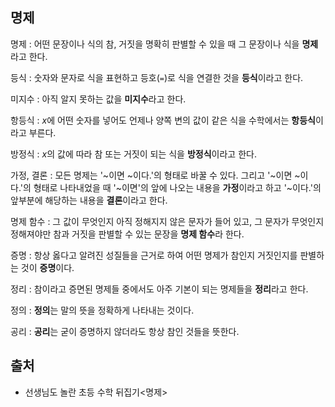## 명제

명제
: 어떤 문장이나 식의 참, 거짓을 명확히 판별할 수 있을 때 그 문장이나 식을 **명제**라고 한다.

등식
: 숫자와 문자로 식을 표현하고 등호(`=`)로 식을 연결한 것을 **등식**이라고 한다.

미지수
: 아직 알지 못하는 값을 **미지수**라고 한다.

항등식
: $x$에 어떤 숫자를 넣어도 언제나 양쪽 변의 값이 같은 식을 수학에서는 **항등식**이라고 부른다.

방정식
: $x$의 값에 따라 참 또는 거짓이 되는 식을 **방정식**이라고 한다.

가정, 결론
: 모든 명제는 '~이면 ~이다.'의 형태로 바꿀 수 있다. 그리고 '~이면 ~이다.'의 형태로 나타내었을 때 '~이면'의 앞에 나오는 내용을 **가정**이라고 하고 '~이다.'의 앞부분에 해당하는 내용을 **결론**이라고 한다.

명제 함수
: 그 값이 무엇인지 아직 정해지지 않은 문자가 들어 있고, 그 문자가 무엇인지 정해져야만 참과 거짓을 판별할 수 있는 문장을 **명제 함수**라 한다.

증명
: 항상 옳다고 알려진 성질들을 근거로 하여 어떤 명제가 참인지 거짓인지를 판별하는 것이 **증명**이다.

정리
: 참이라고 증면된 명제들 중에서도 아주 기본이 되는 명제들을 **정리**라고 한다.

정의
: **정의**는 말의 뜻을 정확하게 나타내는 것이다.

공리
: **공리**는 굳이 증명하지 않더라도 항상 참인 것들을 뜻한다.

## 출처
* 선생님도 놀란 초등 수학 뒤집기<명제>
